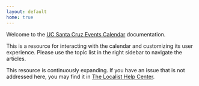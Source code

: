 ```yaml
---
layout: default
home: true
---
```


Welcome to the [UC Santa Cruz Events Calendar](https://calendar.ucsc.edu/) documentation.

This is a resource for interacting with the calendar and customizing its user experience. Please use the topic list in the right sidebar to navigate the articles.

This resource is continuously expanding. If you have an issue that is not addressed here, you may find it in [The Localist Help Center](https://help.concept3d.com/hc/en-us/categories/11686644923155-Localist-Events).
